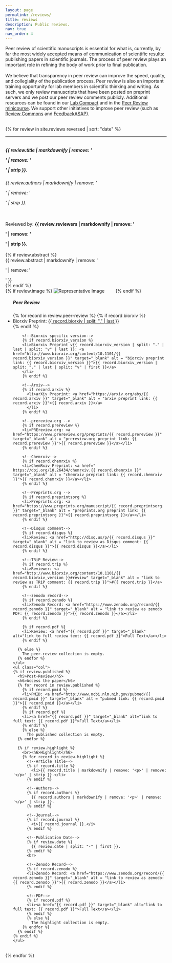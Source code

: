 ```yaml
---
layout: page
permalink: /reviews/
title: reviews
description: Public reviews.
nav: true
nav_order: 4
---
```


<!-- _pages/reviews.md -->
<div class="container-fluid">
<h7>
Peer review of scientific manuscripts is essential for what is, currently, by far the most widely
accepted means of communication of scientific results: publishing papers in scientific journals. The
process of peer review plays an important role in refining the body of work prior to final publication.
<br><br>
We believe that transparency in peer review can improve the speed, quality, and collegiality of the publication
process.  Peer review is also an important training opportunity for lab members in scientific thinking and writing. As such, we only review manuscripts that have been posted on preprint servers and we post our peer review
comments publicly. Additional resources can be found in our
<a href="https://fraserlab.com/compact/" target="_blank" alt = "Lab Compact (opens in new tab)">Lab Compact</a>
and in the <a href="https://fraserlab.com/peer_review/" target="_blank" alt = "Peer Review minicourse (opens in new tab)">Peer Review minicourse</a>. We support other initiatives to improve peer review (such as <a href="https://www.reviewcommons.org/" target="blank" alt = "Review Commons (opens in new tab)">Review Commons</a> and <a href="https://asapbio.org/feedbackasap" target="blank" alt = "FeedbackASAP (opens in new tab)">FeedbackASAP</a>).
<br><br>
</h7>

{% for review in site.reviews reversed | sort: "date" %}
  <hr>
  <div class="row" style="padding-top: 60px; margin-top: -60px;" id="{{ review.date }}">
  <div><h5>{{ review.title | markdownify | remove: '<p>' | remove: '</p>' | strip }}.<br></h5>
  <h6>{{ review.authors | markdownify | remove: '<p>' | remove: '</p>' | strip }}.</h6><br>
  Reviewed by: <strong>{{ review.reviewers | markdownify | remove: '<p>' | remove: '</p>' | strip }}.</strong><br><br>
  </div>
  {% if review.abstract %}
  <div>{{ review.abstract | markdownify | remove: '<p>' | remove: '</p>' }}</div>
  {% endif %}
  <br>
  </div>

  <div class="row" style="padding-top: 20px; margin-top: -20px">
    <div class="col">
      {% if review.image %}
      <img class = "img-fluid" src = "{{ review.image }}" alt = "Representative Image" style="max-height: 250px;; margin-right: 30px">
      {% endif %}
    </div>
    <ul class="col">
      <h5>Peer Review</h5>
      {% for record in review.peer-review %}
        <!--Biorxiv-->
        {% if record.biorxiv %}
          <li>Biorxiv Preprint: <a href="http://dx.doi.org/10.1101/{record.biorxiv }}"<a href="https://fraserlab.com/compact/" target="_blank" alt = "biorxiv preprint link: {{ record.biorxiv }}">{{ record.biorxiv | split: "." | last }}</a>
          </li>
        {% endif %}

        <!--Biorxiv specific version-->
        {% if record.biorxiv_version %}
        <li>Biorxiv Preprint v{{ record.biorxiv_version | split: "." | last | split: "v" | last }}: <a href="http://www.biorxiv.org/content/10.1101/{{ record.biorxiv_version }}" target="_blank" alt = "biorxiv preprint link: {{ record.biorxiv_version }}">{{ record.biorxiv_version | split: "." | last | split: "v" | first }}</a>
        </li>
        {% endif %}

        <!--Arxiv-->
        {% if record.arxiv %}
          <li>arXiv Preprint: <a href="https://arxiv.org/abs/{{ record.arxiv }}" target="_blank" alt = "arxiv preprint link: {{ record.arxiv }}">{{ record.arxiv }}</a>
          </li>
        {% endif %}

        <!--prereview.org -->
        {% if record.prereview %}
        <li>PREreview.org: <a href="https://www.prereview.org/preprints/{{ record.prereview }}" target="_blank" alt = "prereview.org preprint link: {{ record.prereview }}">{{ record.prereview }}</a></li>
        {% endif %}

        <!--Chemrxiv-->
        {% if record.chemrxiv %}
        <li>ChemRxiv Preprint: <a href=" https://doi.org/10.26434/chemrxiv.{{ record.chemrxiv }}" target="_blank" alt = "chemrxiv preprint link: {{ record.chemrxiv }}">{{ record.chemrxiv }}</a></li>
        {% endif %}

        <!--Preprints.org -->
        {% if record.preprintsorg %}
        <li>Preprints.org: <a href="https://www.preprints.org/manuscript/{{ record.preprintsorg }}" target="_blank" alt = "preprints.org preprint link: {{ record.preprintsorg }}">{{ record.preprintsorg }}</a></li>
        {% endif %}

        <!--Disqus comment-->
        {% if record.disqus %}
        <li>Review: <a href="http://disq.us/p/{{ record.disqus }}" target="_blank" alt = "link to review as Disqus comment: {{ record.disqus }}">{{ record.disqus }}</a></li>
        {% endif %}

        <!--TRiP Review-->
        {% if record.trip %}
        <li>Reviewer: <a href="http://www.biorxiv.org/content/10.1101/{{ record.biorxiv_version }}#review" target="_blank" alt = "link to review as TRiP comment: {{ record.trip }}">#{{ record.trip }}</a>
        {% endif %}

        <!--zenodo record-->
        {% if record.zenodo %}
        <li>Zenodo Record: <a href="https://www.zenodo.org/record/{{ record.zenodo }}" target="_blank" alt = "link to review as zenodo PDF: {{ record.zenodo }}">{{ record.zenodo }}</a></li>
        {% endif %}

        {% if record.pdf %}
        <li>Review: <a href="{{ record.pdf }}" target="_blank" alt="link to full review text: {{ record.pdf }}">Full Text</a></li>
        {% endif %}

      {% else %}
        The peer-review collection is empty.
      {% endfor %}
    </ul>
    <ul class="col">
    {% if review.published %}
      <h5>Post-Review</h5>
      <h6>Access the paper</h6>
      {% for record in review.published %}
        {% if record.pmid %}
        <li>PMID: <a href="http://www.ncbi.nlm.nih.gov/pubmed/{{ record.pmid }}" target="_blank" alt = "pubmed link: {{ record.pmid }}">{{ record.pmid }}</a></li>
        {% endif %}
        {% if record.pdf %}
        <li><a href="{{ record.pdf }}" target="_blank" alt="link to full text: {{ record.pdf }}">Full Text</a></li>
        {% endif %}
        {% else %}
          The published collection is empty.
      {% endfor %}

      {% if review.highlight %}
        <br><h6>Highlight</h6>
        {% for record in review.highlight %}
          <!--Article Title-->
          {% if record.title %}
            <li>{{ record.title | markdownify | remove: '<p>' | remove: '</p>' | strip }}.</li>
          {% endif %}

          <!--Authors-->
          {% if record.authors %}
            {{ record.authors | markdownify | remove: '<p>' | remove: '</p>' | strip }}.
          {% endif %}

          <!--Journal-->
          {% if record.journal %}
            <i>{{ record.journal }}.</i>
          {% endif %}

          <!--Publication Date-->
          {% if review.date %}
            {{ review.date | split: "-" | first }}.
          {% endif %}
          <br>

          <!--Zenodo Record-->
          {% if record.zenodo %}
          <li>Zenodo Record: <a href="https://www.zenodo.org/record/{{ record.zenodo }}" target="_blank" alt = "link to review as zenodo: {{ record.zenodo }}">{{ record.zenodo }}</a></li>
          {% endif %}

          <!--PDF-->
          {% if record.pdf %}
          <li><a href="{{ record.pdf }}" target="_blank" alt="link to full text: {{ record.pdf }}">Full Text</a></li>
          {% endif %}
          {% else %}
            The highlight collection is empty.
        {% endfor %}
      {% endif %}
    {% endif %}
    </ul>
  </div>
  <br>
{% endfor %}
</div>
